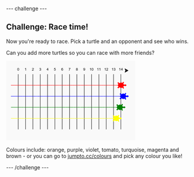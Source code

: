 \--- challenge \---

## Challenge: Race time!

Now you're ready to race. Pick a turtle and an opponent and see who wins.

Can you add more turtles so you can race with more friends?

![截圖](images/race-more.png)

Colours include: orange, purple, violet, tomato, turquoise, magenta and brown - or you can go to [jumpto.cc/colours](http://jumpto.cc/colours) and pick any colour you like!

\--- /challenge \---